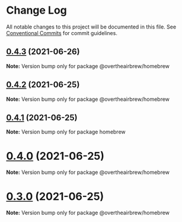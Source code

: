 # Change Log

All notable changes to this project will be documented in this file.
See [Conventional Commits](https://conventionalcommits.org) for commit guidelines.

## [0.4.3](https://github.com/overtheairbrew/homebrew/compare/v0.4.2...v0.4.3) (2021-06-26)

**Note:** Version bump only for package @overtheairbrew/homebrew





## [0.4.2](https://github.com/overtheairbrew/homebrew/compare/v0.4.1...v0.4.2) (2021-06-25)

**Note:** Version bump only for package @overtheairbrew/homebrew





## [0.4.1](https://github.com/overtheairbrew/homebrew/compare/v0.4.0...v0.4.1) (2021-06-25)

**Note:** Version bump only for package homebrew





# [0.4.0](https://github.com/overtheairbrew/homebrew/compare/v0.3.0...v0.4.0) (2021-06-25)

**Note:** Version bump only for package @overtheairbrew/homebrew





# [0.3.0](https://github.com/overtheairbrew/homebrew/compare/v0.2.3...v0.3.0) (2021-06-25)

**Note:** Version bump only for package @overtheairbrew/homebrew
